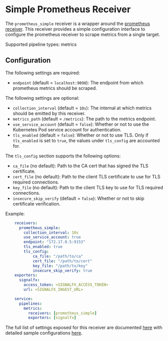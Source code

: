 # Simple Prometheus Receiver

The `prometheus_simple` receiver is a wrapper around the [prometheus
receiver](https://github.com/open-telemetry/opentelemetry-collector/tree/master/receiver/prometheusreceiver).
This receiver provides a simple configuration interface to configure the
prometheus receiver to scrape metrics from a single target.

Supported pipeline types: metrics

## Configuration

The following settings are required:

- `endpoint` (default = `localhost:9090`): The endpoint from which prometheus
metrics should be scraped.

The following settings are optional:

- `collection_interval` (default = `10s`): The internal at which metrics should
be emitted by this receiver.
- `metrics_path` (default = `/metrics`): The path to the metrics endpoint.
- `use_service_account` (default = `false`): Whether or not to use the
Kubernetes Pod service account for authentication.
- `tls_enabled` (default = `false`): Whether or not to use TLS. Only if
`tls_enabled` is set to `true`, the values under `tls_config` are accounted
for.

The `tls_config` section supports the following options:

- `ca_file` (no default): Path to the CA cert that has signed the TLS
certificate.
- `cert_file` (no default): Path to the client TLS certificate to use for TLS
required connections.
- `key_file` (no default): Path to the client TLS key to use for TLS required
connections.
- `insecure_skip_verify` (default = `false`): Whether or not to skip
certificate verification.

Example:

```yaml
    receivers:
      prometheus_simple:
        collection_interval: 10s
        use_service_account: true
        endpoint: "172.17.0.5:9153"
        tls_enabled: true
        tls_config:
            ca_file: "/path/to/ca"
            cert_file: "/path/to/cert"
            key_file: "/path/to/key"
            insecure_skip_verify: true
    exporters:
      signalfx:
        access_token: <SIGNALFX_ACCESS_TOKEN>
        url: <SIGNALFX_INGEST_URL>

    service:
      pipelines:
        metrics:
          receivers: [prometheus_simple]
          exporters: [signalfx]
```

The full list of settings exposed for this receiver are documented [here](./config.go)
with detailed sample configurations [here](./testdata/config.yaml).
